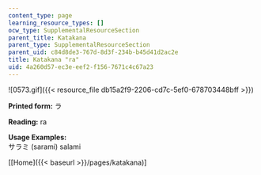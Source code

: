 ```yaml
---
content_type: page
learning_resource_types: []
ocw_type: SupplementalResourceSection
parent_title: Katakana
parent_type: SupplementalResourceSection
parent_uid: c84d8de3-767d-8d3f-234b-b45d41d2ac2e
title: Katakana "ra"
uid: 4a260d57-ec3e-eef2-f156-7671c4c67a23
---
```


![0573.gif]({{< resource_file db15a2f9-2206-cd7c-5ef0-678703448bff >}})

**Printed form:** ラ

**Reading:** ra

**Usage Examples:**  
サラミ (sarami) salami

\[[Home]({{< baseurl >}}/pages/katakana)\]